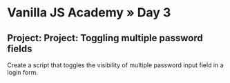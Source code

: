 # Vanilla JS Academy » Day 3

## Project: Project: Toggling multiple password fields

Create a script that toggles the visibility of multiple password input field in a login form.
